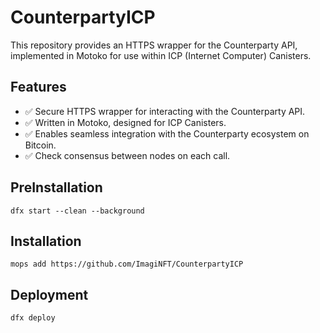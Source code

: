 # CounterpartyICP
This repository provides an HTTPS wrapper for the Counterparty API, implemented in Motoko for use within ICP (Internet Computer) Canisters.  
## Features
- ✅ Secure HTTPS wrapper for interacting with the Counterparty API.
- ✅ Written in Motoko, designed for ICP Canisters.
- ✅ Enables seamless integration with the Counterparty ecosystem on Bitcoin.
- ✅ Check consensus between nodes on each call.
## PreInstallation
`dfx start --clean --background`
## Installation
`mops add https://github.com/ImagiNFT/CounterpartyICP`
## Deployment
`dfx deploy`